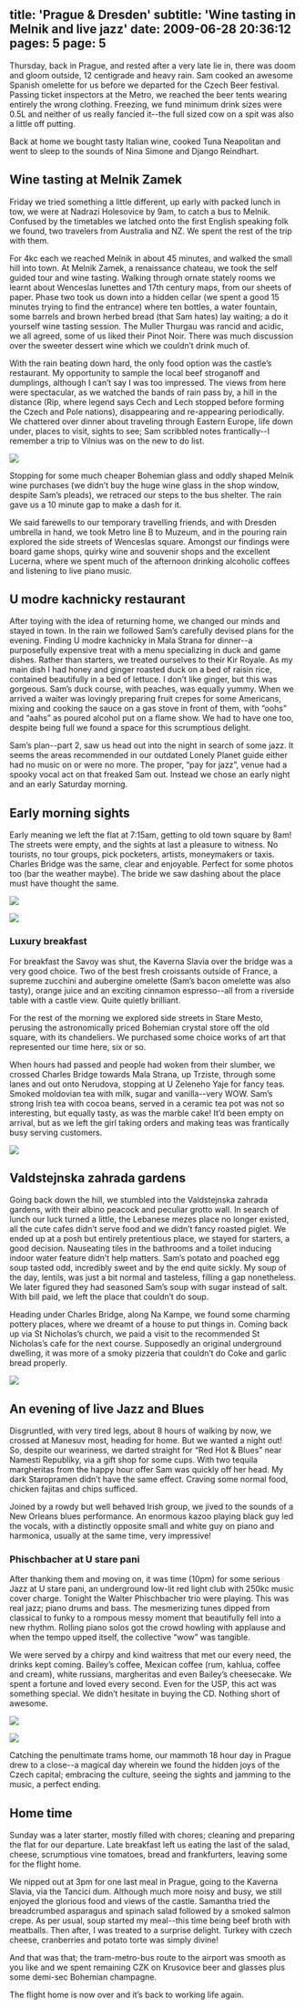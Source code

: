 title: 'Prague & Dresden'
subtitle: 'Wine tasting in Melnik and live jazz'
date: 2009-06-28 20:36:12
pages: 5
page: 5
---

Thursday, back in Prague, and rested after a very late lie in, there was doom and gloom outside, 12 centigrade and heavy rain. Sam cooked an awesome Spanish omelette for us before we departed for the Czech Beer festival. Passing ticket inspectors at the Metro, we reached the beer tents wearing entirely the wrong clothing. Freezing, we fund minimum drink sizes were 0.5L and neither of us really fancied it--the full sized cow on a spit was also a little off putting.

Back at home we bought tasty Italian wine, cooked Tuna Neapolitan and went to sleep to the sounds of Nina Simone and Django Reindhart.

## Wine tasting at Melnik Zamek

Friday we tried something a little different, up early with packed lunch in tow, we were at Nadrazi Holesovice by 9am, to catch a bus to Melnik. Confused by the timetables we latched onto the first English speaking folk we found, two travelers from Australia and NZ. We spent the rest of the trip with them.

For 4kc each we reached Melnik in about 45 minutes, and walked the small hill into town. At Melnik Zamek, a renaissance chateau, we took the self guided tour and wine tasting. Walking through ornate stately rooms we learnt about Wenceslas lunettes and 17th century maps, from our sheets of paper. Phase two took us down into a hidden cellar (we spent a good 15 minutes trying to find the entrance) where ten bottles, a water fountain, some barrels and brown herbed bread (that Sam hates) lay waiting; a do it yourself wine tasting session. The Muller Thurgau was rancid and acidic, we all agreed, some of us liked their Pinot Noir. There was much discussion over the sweeter dessert wine which we couldn’t drink much of.

With the rain beating down hard, the only food option was the castle’s restaurant. My opportunity to sample the local beef stroganoff and dumplings, although I can’t say I was too impressed. The views from here were spectacular, as we watched the bands of rain pass by, a hill in the distance (Rip, where legend says Cech and Lech stopped before forming the Czech and Pole nations), disappearing and re-appearing periodically. We chattered over dinner about traveling through Eastern Europe, life down under, places to visit, sights to see; Sam scribbled notes frantically--I remember a trip to Vilnius was on the new to do list.

[![](http://host.trivialbeing.org/up/small/DSC05417.JPG)](http://host.trivialbeing.org/up/DSC05417.JPG)

Stopping for some much cheaper Bohemian glass and oddly shaped Melnik wine purchases (we didn’t buy the huge wine glass in the shop window, despite Sam’s pleads), we retraced our steps to the bus shelter. The rain gave us a 10 minute gap to make a dash for it.

We said farewells to our temporary travelling friends, and with Dresden umbrella in hand, we took Metro line B to Muzeum, and in the pouring rain explored the side streets of Wenceslas square. Amongst our findings were board game shops, quirky wine and souvenir shops and the excellent Lucerna, where we spent much of the afternoon drinking alcoholic coffees and listening to live piano music.

## U modre kachnicky restaurant

After toying with the idea of returning home, we changed our minds and stayed in town. In the rain we followed Sam’s carefully devised plans for the evening. Finding U modre kachnicky in Mala Strana for dinner--a purposefully expensive treat with a menu specializing in duck and game dishes. Rather than starters, we treated ourselves to their Kir Royale. As my main dish I had honey and ginger roasted duck on a bed of raisin rice, contained beautifully in a bed of lettuce. I don’t like ginger, but this was gorgeous. Sam’s duck course, with peaches, was equally yummy. When we arrived a waiter was lovingly preparing fruit crepes for some Americans, mixing and cooking the sauce on a gas stove in front of them, with “oohs” and “aahs” as poured alcohol put on a flame show. We had to have one too, despite being full we found a space for this scrumptious delight.

Sam’s plan--part 2, saw us head out into the night in search of some jazz. It seems the areas recommended in our outdated Lonely Planet guide either had no music on or were no more. The proper, “pay for jazz”, venue had a spooky vocal act on that freaked Sam out. Instead we chose an early night and an early Saturday morning.

## Early morning sights

Early meaning we left the flat at 7:15am, getting to old town square by 8am! The streets were empty, and the sights at last a pleasure to witness. No tourists, no tour groups, pick pocketers, artists, moneymakers or taxis. Charles Bridge was the same, clear and enjoyable. Perfect for some photos too (bar the weather maybe). The bride we saw dashing about the place must have thought the same.

[![](http://host.trivialbeing.org/up/small/DSC05431.JPG)](http://host.trivialbeing.org/up/DSC05431.JPG)

[![](http://host.trivialbeing.org/up/small/DSC05436.JPG)](http://host.trivialbeing.org/up/DSC05436.JPG)

### Luxury breakfast

For breakfast the Savoy was shut, the Kaverna Slavia over the bridge was a very good choice. Two of the best fresh croissants outside of France, a supreme zucchini and aubergine omelette (Sam’s bacon omelette was also tasty), orange juice and an exciting cinnamon espresso--all from a riverside table with a castle view. Quite quietly brilliant.

For the rest of the morning we explored side streets in Stare Mesto, perusing the astronomically priced Bohemian crystal store off the old square, with its chandeliers. We purchased some choice works of art that represented our time here, six or so.

When hours had passed and people had woken from their slumber, we crossed Charles Bridge towards  Mala Strana, up Trziste, through some lanes and out onto Nerudova, stopping at U Zeleneho Yaje for fancy teas. Smoked moldovian tea with milk, sugar and vanilla--very WOW. Sam’s strong Irish tea with cocoa beans, served in a ceramic tea pot was not so interesting, but equally tasty, as was the marble cake! It’d been empty on arrival, but as we left the girl taking orders and making teas was frantically busy serving customers.

[![](http://host.trivialbeing.org/up/small/DSC05453.JPG)](http://host.trivialbeing.org/up/DSC05453.JPG)

## Valdstejnska zahrada gardens

Going back down the hill, we stumbled into the Valdstejnska zahrada gardens, with their albino peacock and peculiar grotto wall. In search of lunch our luck turned a little, the Lebanese mezes place no longer existed, all the cute cafes didn’t serve food and we didn’t fancy roasted piglet. We ended up at a posh but entirely pretentious place,  we stayed for starters, a good decision. Nauseating tiles in the bathrooms and a toilet inducing indoor water feature didn’t help matters. Sam’s potato and poached egg soup tasted odd, incredibly sweet and by the end quite sickly. My soup of the day, lentils, was just a bit normal and tasteless, filling a gap nonetheless. We later figured they had seasoned Sam’s soup with sugar instead of salt. With bill paid, we left the place that couldn’t do soup.

Heading under Charles Bridge, along Na Kampe, we found some charming pottery places, where we dreamt of a house to put things in. Coming back up via St Nicholas’s church, we paid a visit to the recommended St Nicholas’s cafe for the next course. Supposedly an original underground dwelling, it was more of a smoky pizzeria that couldn’t do Coke and garlic bread properly.

[![](http://host.trivialbeing.org/up/small/DSC05470.JPG)](http://host.trivialbeing.org/up/DSC05470.JPG)

## An evening of live Jazz and Blues

Disgruntled, with very tired legs, about 8 hours of walking by now, we crossed at Manesuv most, heading for home. But we wanted a night out! So, despite our weariness, we darted straight for “Red Hot &amp; Blues” near Namesti Republiky, via a gift shop for some cups. With two tequila margheritas from the happy hour offer Sam was quickly off her head. My dark Staropramen didn’t have the same effect. Craving some normal food, chicken fajitas and chips sufficed.

Joined by a rowdy but well behaved Irish group, we jived to the sounds of a New Orleans blues performance. An enormous kazoo playing black guy led the vocals, with a distinctly opposite small and white guy on piano and harmonica, usually at the same time, very impressive!

### Phischbacher at U stare pani

After thanking them and moving on, it was time (10pm) for some serious Jazz at U stare pani, an underground low-lit red light club with 250kc music cover charge. Tonight the Walter Phischbacher trio were playing. This was real jazz; piano drums and bass. The mesmerizing tunes dipped from classical to funky to a rompous messy moment that beautifully fell into a new rhythm. Rolling piano solos got the crowd howling with applause and when the tempo upped itself, the collective “wow” was tangible.

We were served by a chirpy and kind waitress that met our every need, the drinks kept coming. Bailey’s coffee, Mexican coffee (rum, kahlua, coffee and cream), white russians, margheritas and even Bailey’s cheesecake. We spent a fortune and loved every second.
Even for the USP, this act was something special. We didn’t hesitate in buying the CD. Nothing short of awesome.

[![](http://host.trivialbeing.org/up/small/DSC05483.JPG)](http://host.trivialbeing.org/up/DSC05483.JPG)

[![](http://host.trivialbeing.org/up/small/DSC05485.JPG)](http://host.trivialbeing.org/up/DSC05485.JPG)

Catching the penultimate trams home, our mammoth 18 hour day in Prague drew to a close--a magical day wherein we found the hidden joys of the Czech capital; embracing the culture, seeing the sights and jamming to the music, a perfect ending.

## Home time

Sunday was a later starter, mostly filled with chores; cleaning and preparing the flat for our departure. Late breakfast left us eating the last of the salad, cheese, scrumptious vine tomatoes, bread and frankfurters, leaving some for the flight home.

We nipped out at 3pm for one last meal in Prague, going to the Kaverna Slavia, via the Tancici dum. Although much more noisy and busy, we still enjoyed the glorious food and views of the castle. Samantha tried the breadcrumbed asparagus and spinach salad followed by a smoked salmon crepe. As per usual, soup started my meal--this time being beef broth with meatballs. Then after, I was treated to a surprise delight. Turkey with czech cheese, cranberries and potato torte was simply divine!

And that was that; the tram-metro-bus route to the airport was smooth as you like and we spent remaining CZK on Krusovice beer and glasses plus some demi-sec Bohemian champagne.

The flight home is now over and it’s back to working life again.
